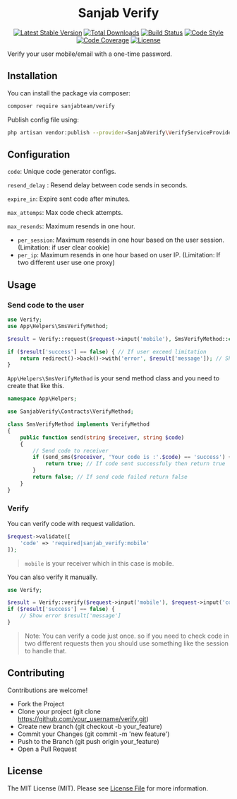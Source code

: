 <h1 align="center">Sanjab Verify</h1>

<div align="center">

[![Latest Stable Version](https://poser.pugx.org/sanjabteam/verify/v/stable)](https://packagist.org/packages/sanjabteam/verify)
[![Total Downloads](https://poser.pugx.org/sanjabteam/verify/downloads)](https://packagist.org/packages/sanjabteam/verify)
[![Build Status](https://github.com/sanjabteam/verify/workflows/tests/badge.svg)](https://github.com/sanjabteam/verify/actions)
[![Code Style](https://github.styleci.io/repos/214197383/shield?style=flat)](https://github.styleci.io/repos/214197383)
[![Code Coverage](https://codecov.io/gh/sanjabteam/verify/branch/master/graph/badge.svg?sanitize=true)](https://codecov.io/gh/sanjabteam/verify)
[![License](https://poser.pugx.org/sanjabteam/verify/license)](https://packagist.org/packages/sanjabteam/verify)

</div>

Verify your user mobile/email with a one-time password.

## Installation

You can install the package via composer:

```bash
composer require sanjabteam/verify
```

Publish config file using:

```bash
php artisan vendor:publish --provider=SanjabVerify\VerifyServiceProvider
```

## Configuration
`code`: Unique code generator configs.

`resend_delay` : Resend delay between code sends in seconds.

`expire_in`: Expire sent code after minutes.

`max_attemps`: Max code check attempts.

`max_resends`: Maximum resends in one hour.

* `per_session`: Maximum resends in one hour based on the user session. (Limitation: if user clear cookie)
* `per_ip`: Maximum resends in one hour based on user IP. (Limitation: If two different user use one proxy)

## Usage

### Send code to the user

```php
use Verify;
use App\Helpers\SmsVerifyMethod;

$result = Verify::request($request->input('mobile'), SmsVerifyMethod::class);

if ($result['success'] == false) { // If user exceed limitation
    return redirect()->back()->with('error', $result['message']); // Show error message
}
```

`App\Helpers\SmsVerifyMethod` is your send method class and you need to create that like this.

```php
namespace App\Helpers;

use SanjabVerify\Contracts\VerifyMethod;

class SmsVerifyMethod implements VerifyMethod
{
    public function send(string $receiver, string $code)
    {
        // Send code to receiver
        if (send_sms($receiver, 'Your code is :'.$code) == 'success') {
            return true; // If code sent successfuly then return true
        }
        return false; // If send code failed return false
    }
}

```

### Verify
You can verify code with request validation.

```php
$request->validate([
    'code' => 'required|sanjab_verify:mobile'
]);
```
> `mobile` is your receiver which in this case is mobile.

You can also verify it manually.
```php
use Verify;

$result = Verify::verify($request->input('mobile'), $request->input('code'));
if ($result['success'] == false) {
    // Show error $result['message']
}
```
> Note: You can verify a code just once. so if you need to check code in two different requests then you should use something like the session to handle that.

## Contributing

Contributions are welcome!

* Fork the Project
* Clone your project (git clone https://github.com/your_username/verify.git)
* Create new branch (git checkout -b your_feature)
* Commit your Changes (git commit -m 'new feature')
* Push to the Branch (git push origin your_feature)
* Open a Pull Request

## License

The MIT License (MIT). Please see [License File](LICENSE.md) for more information.

